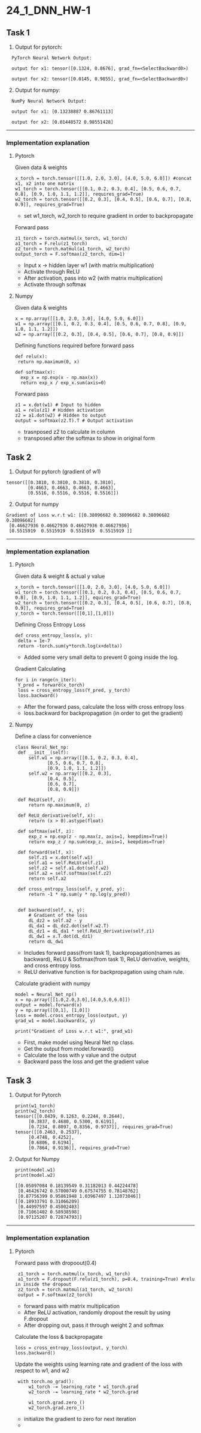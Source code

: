 # 24_1_DNN_HW-1
## Task 1
1. Output for pytorch:
```
  PyTorch Neural Network Output:
  
  output for x1: tensor([0.1324, 0.8676], grad_fn=<SelectBackward0>)
  
  output for x2: tensor([0.0145, 0.9855], grad_fn=<SelectBackward0>)
  ```
2. Output for numpy:
```  
  NumPy Neural Network Output:
  
  output for x1: [0.13238887 0.86761113]
  
  output for x2: [0.01448572 0.98551428]
  ```

---
### Implementation explanation

1. Pytorch

   Given data & weights
   ```
   x_torch = torch.tensor([[1.0, 2.0, 3.0], [4.0, 5.0, 6.0]]) #concat x1, x2 into one matrix
   w1_torch = torch.tensor([[0.1, 0.2, 0.3, 0.4], [0.5, 0.6, 0.7, 0.8], [0.9, 1.0, 1.1, 1.2]], requires_grad=True)
   w2_torch = torch.tensor([[0.2, 0.3], [0.4, 0.5], [0.6, 0.7], [0.8, 0.9]], requires_grad=True) 
   ```
   - set w1_torch, w2_torch to require gradient in order to backpropagate

   Forward pass
   ```
   z1_torch = torch.matmul(x_torch, w1_torch)
   a1_torch = F.relu(z1_torch)
   z2_torch = torch.matmul(a1_torch, w2_torch)
   output_torch = F.softmax(z2_torch, dim=1)
   ```
   - Input x -> hidden layer w1 (with matrix multiplication)
   - Activate through ReLU 
   - After activation, pass into w2  (with matrix multiplication)
   - Activate through softmax
  
2. Numpy

   Given data & weights
   ```
   x = np.array([[1.0, 2.0, 3.0], [4.0, 5.0, 6.0]])
   w1 = np.array([[0.1, 0.2, 0.3, 0.4], [0.5, 0.6, 0.7, 0.8], [0.9, 1.0, 1.1, 1.2]])
   w2 = np.array([[0.2, 0.3], [0.4, 0.5], [0.6, 0.7], [0.8, 0.9]])
   ```

   Defining functions required before forward pass
   ```
   def relu(x):
    return np.maximum(0, x)

   def softmax(x):
     exp_x = np.exp(x - np.max(x))
     return exp_x / exp_x.sum(axis=0)
   ```

   Forward pass
   ```
   z1 = x.dot(w1) # Input to hidden
   a1 = relu(z1) # Hidden activation
   z2 = a1.dot(w2) # Hidden to output
   output = softmax(z2.T).T # Output activation
   ```
   - trasnposed z2 to calculate in column
   - transposed after the softmax to show in original form

  
## Task 2
1. Output for pytorch (gradient of w1)
```
tensor([[0.3810, 0.3810, 0.3810, 0.3810],
        [0.4663, 0.4663, 0.4663, 0.4663],
        [0.5516, 0.5516, 0.5516, 0.5516]])
```
2. Output for numpy
```
Gradient of Loss w.r.t w1: [[0.38096682 0.38096682 0.38096682 0.38096682]
 [0.46627936 0.46627936 0.46627936 0.46627936]
 [0.5515919  0.5515919  0.5515919  0.5515919 ]]
```
---
### Implementation explanation

1. Pytorch

   Given data & weight & actual y value
   ```
   x_torch = torch.tensor([[1.0, 2.0, 3.0], [4.0, 5.0, 6.0]])
   w1_torch = torch.tensor([[0.1, 0.2, 0.3, 0.4], [0.5, 0.6, 0.7, 0.8], [0.9, 1.0, 1.1, 1.2]], equires_grad=True)
   w2_torch = torch.tensor([[0.2, 0.3], [0.4, 0.5], [0.6, 0.7], [0.8, 0.9]], requires_grad=True)
   y_torch = torch.tensor([[0,1],[1,0]])
   ```


   Defining Cross Entropy Loss
   ```
   def cross_entropy_loss(x, y):
    delta = 1e-7
    return -torch.sum(y*torch.log(x+delta))
   ```
   - Added some very small delta to prevent 0 going inside the log.
   
   Gradient Calculating
   ```
   for i in range(n_iter):
    Y_pred = forward(x_torch)
    loss = cross_entropy_loss(Y_pred, y_torch)
    loss.backward()
   ```
   - After the forward pass, calculate the loss with cross entropy loss
   - loss.backward for backpropagation (in order to get the gradient)

2. Numpy

   Define a class for convenience
   ```
   class Neural_Net_np:
    def __init__(self):
        self.w1 = np.array([[0.1, 0.2, 0.3, 0.4],
               [0.5, 0.6, 0.7, 0.8],
               [0.9, 1.0, 1.1, 1.2]])
        self.w2 = np.array([[0.2, 0.3],
               [0.4, 0.5],
               [0.6, 0.7],
               [0.8, 0.9]])

    def ReLU(self, z):
        return np.maximum(0, z)

    def ReLU_derivative(self, x):
        return (x > 0).astype(float)

    def softmax(self, z):
        exp_z = np.exp(z - np.max(z, axis=1, keepdims=True))
        return exp_z / np.sum(exp_z, axis=1, keepdims=True)

    def forward(self, x):
        self.z1 = x.dot(self.w1)
        self.a1 = self.ReLU(self.z1)
        self.z2 = self.a1.dot(self.w2)
        self.a2 = self.softmax(self.z2)
        return self.a2

    def cross_entropy_loss(self, y_pred, y):
        return -1 * np.sum(y * np.log(y_pred))


    def backward(self, x, y):
        # Gradient of the loss
        dL_dz2 = self.a2 - y
        dL_da1 = dL_dz2.dot(self.w2.T)
        dL_dz1 = dL_da1 * self.ReLU_derivative(self.z1)
        dL_dw1 = x.T.dot(dL_dz1)
        return dL_dw1
   ```
   - Includes forward pass(from task 1), backpropagation(names as backward), ReLU & Softmax(from task 1), ReLU derivative, weights, and cross entropy loss.
   - ReLU derivative function is for backpropagation using chain rule.
  
   Calculate gradient with numpy
   ```
   model = Neural_Net_np()
   x = np.array([[1.0,2.0,3.0],[4.0,5.0,6.0]])
   output = model.forward(x)
   y = np.array([[0,1], [1,0]])
   loss = model.cross_entropy_loss(output, y)
   grad_w1 = model.backward(x, y)

   print("Gradient of Loss w.r.t w1:", grad_w1)
   ```
   - First, make model using Neural Net np class.
   - Get the output from model.forward()
   - Calculate the loss with y value and the output
   - Backward pass the loss and get the gradient value


## Task 3
1. Output for Pytorch
   ```
   print(w1_torch)
   print(w2_torch)
   tensor([[0.0439, 0.1263, 0.2244, 0.2644],
        [0.3837, 0.4680, 0.5300, 0.6191],
        [0.7234, 0.8097, 0.8356, 0.9737]], requires_grad=True)
   tensor([[0.2463, 0.2537],
        [0.4748, 0.4252],
        [0.6806, 0.6194],
        [0.7864, 0.9136]], requires_grad=True)
   ```
2. Output for Numpy
   ```
   print(model.w1)
   print(model.w2)

   [[0.05097084 0.18139549 0.31182013 0.44224478]
    [0.46426742 0.57000749 0.67574755 0.78148762]
    [0.87756399 0.95861948 1.03967497 1.12073046]]
   [[0.18933791 0.31066209]
    [0.44997597 0.45002403]
    [0.71061402 0.58938598]
    [0.97125207 0.72874793]]
   ```
---
### Implementation explanation
1. Pytorch

   Forward pass with dropoout(0.4)
   ```
    z1_torch = torch.matmul(x_torch, w1_torch)
    a1_torch = F.dropout(F.relu(z1_torch), p=0.4, training=True) #relu in inside the dropout
    z2_torch = torch.matmul(a1_torch, w2_torch)
    output = F.softmax(z2_torch)
   ```
   - forward pass with matrix multiplication
   - After ReLU activation, randomly dropout the result by using F.dropout
   - After dropping out, pass it through weight 2 and softmax

   Calculate the loss & backpropagate
   ```
   loss = cross_entropy_loss(output, y_torch)
   loss.backward()
   ```
   Update the weights using learning rate and gradient of the loss with respect to w1, and w2
   ```
    with torch.no_grad():
        w1_torch -= learning_rate * w1_torch.grad
        w2_torch -= learning_rate * w2_torch.grad

        w1_torch.grad.zero_()
        w2_torch.grad.zero_()
   ```
   - initialize the gradient to zero for next iteration
   - 

   
   
 
   
   
   
